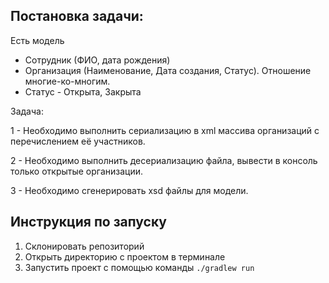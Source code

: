 ## Постановка задачи:

Есть модель 
- Сотрудник (ФИО, дата рождения) 
- Организация (Наименование, Дата создания, Статус). Отношение многие-ко-многим.
- Статус - Открыта, Закрыта

Задача:

1 - Необходимо выполнить сериализацию в xml массива организаций с перечислением её участников.

2 - Необходимо выполнить десериализацию файла, вывести в консоль только открытые организации.

3 - Необходимо сгенерировать xsd файлы для модели.

## Инструкция по запуску

1) Склонировать репозиторий
2) Открыть директорию с проектом в терминале
3) Запустить проект с помощью команды `./gradlew run`